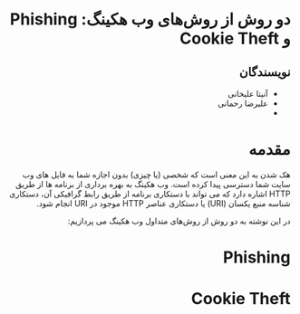 <div dir="rtl">

# دو روش از روش‌های وب هکینگ: Phishing و Cookie Theft

## نویسندگان

- آنیتا علیخانی
- علیرضا رحمانی
- 

# مقدمه

هک شدن به این معنی است که شخصی (یا چیزی) بدون اجازه شما به فایل های وب سایت شما دسترسی پیدا کرده است.
وب هکینگ به بهره برداری از برنامه ها از طریق HTTP اشاره دارد که می تواند با دستکاری برنامه از طریق رابط گرافیکی آن، دستکاری شناسه منبع یکسان (URI) یا دستکاری عناصر HTTP موجود در URI انجام شود.

در این نوشته به دو روش از روش‌های متداول وب هکینگ می پردازیم:

# Phishing


# Cookie Theft

</div>
